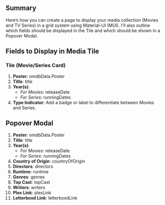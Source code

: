 ## Summary
Here’s how you can create a page to display your media collection (Movies and TV Series) in a grid system using Material-UI (MUI). I'll also outline which fields should be displayed in the Tile and which should be shown in a Popover Modal.

## Fields to Display in Media Tile

### Tile (Movie/Series Card)

1. **Poster**: omdbData.Poster
2. **Title**: title
3. **Year(s)**:  
    - *For Movies*: releaseDate
    - *For Series*: runningDates
4. **Type Indicator**: Add a badge or label to differentiate between 
Movies and Series.

## Popover Modal

1. **Poster**: omdbData.Poster
2. **Title**: title
3. **Year(s)**:
    - *For Movies*: releaseDate
    - *For Series*: runningDates
4. **Country of Origin**: countryOfOrigin
5. **Directors**: directors
6. **Runtime**: runtime
7. **Genres**: genres
8. **Top Cast**: topCast
9. **Writers**: writers
10. **Plex Link**: plexLink
11. **Letterboxd Link**: letterboxdLink

